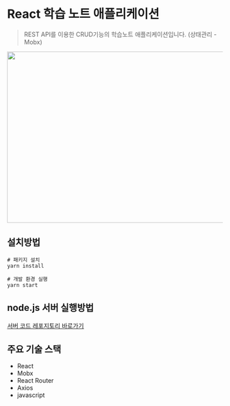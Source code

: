 # React 학습 노트 애플리케이션
> REST API를 이용한 CRUD기능의 학습노트 애플리케이션입니다. (상태관리 - Mobx)
<img src="./src/images/noteapp1.gif" width="800px" height="400px" />



## 설치방법
```
# 패키지 설치
yarn install

# 개발 환경 실행
yarn start
```
## node.js 서버 실행방법
[서버 코드 레포지토리 바로가기][link]

[link]: https://github.com/elisabethyoon/React-NoteApp-server

## 주요 기술 스택
* React
* Mobx
* React Router
* Axios
* javascript

